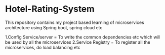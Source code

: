 # Hotel-Rating-System
This repository contains my project based learning of microservices architecture using Spring boot, spring cloud etc

1.Config Service/server = To write the common dependencies etc which will be used by all the microservices
2.Service Registry = To register all the microservices, do load balancing etc
